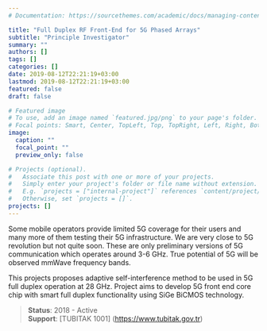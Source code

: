 ```yaml
---
# Documentation: https://sourcethemes.com/academic/docs/managing-content/

title: "Full Duplex RF Front-End for 5G Phased Arrays"
subtitle: "Principle Investigator"
summary: ""
authors: []
tags: []
categories: []
date: 2019-08-12T22:21:19+03:00
lastmod: 2019-08-12T22:21:19+03:00
featured: false
draft: false

# Featured image
# To use, add an image named `featured.jpg/png` to your page's folder.
# Focal points: Smart, Center, TopLeft, Top, TopRight, Left, Right, BottomLeft, Bottom, BottomRight.
image:
  caption: ""
  focal_point: ""
  preview_only: false

# Projects (optional).
#   Associate this post with one or more of your projects.
#   Simply enter your project's folder or file name without extension.
#   E.g. `projects = ["internal-project"]` references `content/project/deep-learning/index.md`.
#   Otherwise, set `projects = []`.
projects: []
---
```

Some mobile operators provide limited 5G coverage for their users and many more of them testing their 5G infrastructure. We are very close to 5G revolution but not quite soon. These are only preliminary versions of 5G communication which operates around 3-6 GHz. True potential of 5G will be observed mmWave frequency bands. 

This projects proposes adaptive self-interference method to be used in 5G full duplex operation at 28 GHz. Project aims to develop 5G front end core chip with smart full duplex functionality using SiGe BiCMOS technology.

> **Status**: 2018 - Active  
  **Support**: [TUBITAK 1001] (https://www.tubitak.gov.tr)